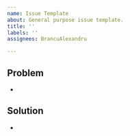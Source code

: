```yaml
---
name: Issue Template
about: General purpose issue template.
title: ''
labels: ''
assignees: BrancuAlexandru

---
```


## Problem
- 

## Solution
-
